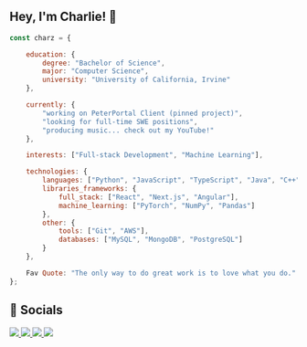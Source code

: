 ## Hey, I'm Charlie! 🌊 

```javascript
const charz = {

    education: {
        degree: "Bachelor of Science",
        major: "Computer Science",
        university: "University of California, Irvine"
    },

    currently: {
        "working on PeterPortal Client (pinned project)",
        "looking for full-time SWE positions",
        "producing music... check out my YouTube!"
    },

    interests: ["Full-stack Development", "Machine Learning"],

    technologies: {
        languages: ["Python", "JavaScript", "TypeScript", "Java", "C++"],
        libraries_frameworks: {
            full_stack: ["React", "Next.js", "Angular"],
            machine_learning: ["PyTorch", "NumPy", "Pandas"]
        },
        other: {
            tools: ["Git", "AWS"],
            databases: ["MySQL", "MongoDB", "PostgreSQL"]
        }
    },

    Fav Quote: "The only way to do great work is to love what you do."
};
```

## 🐉 Socials
<a href="https://charz.dev/" target="_blank">
  <img src=https://img.shields.io/badge/youtube-%23FF0000.svg?style=for-the-badge&logo=Youtube&logoColor=white/>
</a>
<a href="https://www.youtube.com/@czmusic_" target="_blank">
  <img src=https://img.shields.io/badge/youtube-%23FF0000.svg?style=for-the-badge&logo=Youtube&logoColor=white/>
</a>
<a href="https://www.linkedin.com/in/zhao-charlie/" target="_blank">
  <img src=https://img.shields.io/badge/linkedin-%231E77B5.svg?&style=for-the-badge&logo=linkedin&logoColor=white/>
</a>
<a href="https://www.youtube.com/@czmusic_" target="_blank">
  <img src=https://img.shields.io/badge/youtube-%23FF0000.svg?style=for-the-badge&logo=Youtube&logoColor=white/>
</a>
